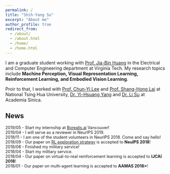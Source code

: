 ```yaml
---
permalink: /
title: "Shih-Yang Su"
excerpt: "About me"
author_profile: true
redirect_from: 
  - /about/
  - /about.html
  - /home/
  - /home.html
---
```


I am a graduate student working with [Prof. Jia-Bin Huang](https://filebox.ece.vt.edu/~jbhuang/) in the Electrical and Computer Engineering department at Virginia Tech. My research topics include **Machine Perception, Visual Representation Learning, Reinforcement Learning, and Embodied Vision Learning**.

Proir to that, I worked with [Prof. Chun-Yi Lee](http://cymaxwelllee.wixsite.com/elsa) and [Prof. Shang-Hong Lai](http://www.cs.nthu.edu.tw/~lai/) at National Tsing Hua University, [Dr. Yi-Hsuang Yang](http://mac.citi.sinica.edu.tw/~yang/) and [Dr. Li Su](https://sites.google.com/site/lisupage/) at Academia Sinica. 


## News
<div class="news" style="font-size:0.9em">
2019/05 - Start my internship at <a href="https://www.borealisai.com">Borealis.ai</a> Vancouver! <br>
2019/04 - I will serve as a reviewer in NeurIPS 2019. <br>
2018/11 - I am one of the student volunteers in NeurIPS 2018. Come and say hello! <br>
2018/09 - Our paper on <a href="https://arxiv.org/abs/1802.04564.pdf">RL exploration strategy</a> is accepted to <b>NeuIPS 2018</b>! <br>
2018/08 - Finished my military service! <br>
2018/04 - Start my military service. <br>
2018/04 - Our paper on virtual-to-real reinforcement learning is accepted to <b>IJCAI 2018</b>! <br>
2018/01 - Our paper on multi-agent learning is accepted to <b>AAMAS 2018></b>! 
</div>
